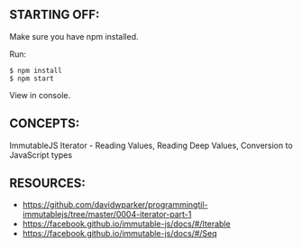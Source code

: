 ## STARTING OFF:

Make sure you have npm installed.

Run:
```
$ npm install
$ npm start
```

View in console.

## CONCEPTS:

ImmutableJS Iterator - Reading Values, Reading Deep Values, Conversion to JavaScript types

## RESOURCES:

* https://github.com/davidwparker/programmingtil-immutablejs/tree/master/0004-iterator-part-1
* https://facebook.github.io/immutable-js/docs/#/Iterable
* https://facebook.github.io/immutable-js/docs/#/Seq
